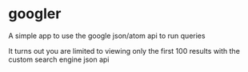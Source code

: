 # googler
A simple app to use the google json/atom api to run queries

It turns out you are limited to viewing only the first 100 results with the custom search engine json api
